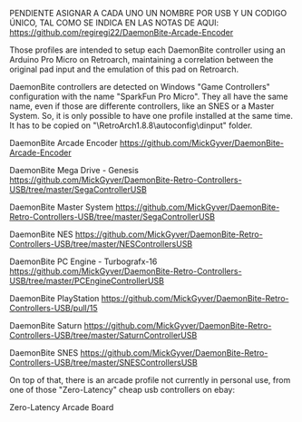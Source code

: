 PENDIENTE ASIGNAR A CADA UNO UN NOMBRE POR USB Y UN CODIGO ÚNICO, TAL COMO SE INDICA EN LAS NOTAS DE AQUI:
https://github.com/regiregi22/DaemonBite-Arcade-Encoder


Those profiles are intended to setup each DaemonBite controller using an Arduino Pro Micro on Retroarch, maintaining a correlation between the original pad input and the emulation of this pad on Retroarch.

DaemonBite controllers are detected on Windows "Game Controllers" configuration with the name "SparkFun Pro Micro". They all have the same name, even if those are differente controllers, like an SNES or a Master System. So, it is only possible to have one profile installed at the same time. It has to be copied on  "\RetroArch1.8.8\autoconfig\dinput" folder.


DaemonBite Arcade Encoder
https://github.com/MickGyver/DaemonBite-Arcade-Encoder

DaemonBite Mega Drive - Genesis
https://github.com/MickGyver/DaemonBite-Retro-Controllers-USB/tree/master/SegaControllerUSB

DaemonBite Master System
https://github.com/MickGyver/DaemonBite-Retro-Controllers-USB/tree/master/SegaControllerUSB

DaemonBite NES
https://github.com/MickGyver/DaemonBite-Retro-Controllers-USB/tree/master/NESControllersUSB

DaemonBite PC Engine - Turbografx-16
https://github.com/MickGyver/DaemonBite-Retro-Controllers-USB/tree/master/PCEngineControllerUSB

DaemonBite PlayStation
https://github.com/MickGyver/DaemonBite-Retro-Controllers-USB/pull/15

DaemonBite Saturn
https://github.com/MickGyver/DaemonBite-Retro-Controllers-USB/tree/master/SaturnControllerUSB

DaemonBite SNES
https://github.com/MickGyver/DaemonBite-Retro-Controllers-USB/tree/master/SNESControllersUSB


On top of that, there is an arcade profile not currently in personal use, from one of those "Zero-Latency" cheap usb controllers on ebay:

Zero-Latency Arcade Board
